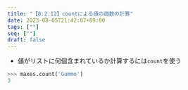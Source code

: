 ```yaml
---
title: "【8.2.12】countによる値の個数の計算"
date: 2023-08-05T21:42:07+09:00
tags: [""]
seq: [""]
draft: false
---
```


- 値がリストに何個含まれているか計算するには`count`を使う

```python
>>> maxes.count('Gummo')
3
```